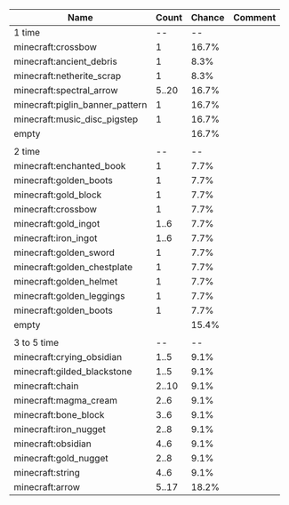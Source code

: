| Name                            | Count | Chance | Comment |
| ------------------------------- | ----- | ------ | ------- |
| 1 time                          |    -- |     -- |         |
| minecraft:crossbow              |     1 |  16.7% |         |
| minecraft:ancient_debris        |     1 |   8.3% |         |
| minecraft:netherite_scrap       |     1 |   8.3% |         |
| minecraft:spectral_arrow        | 5..20 |  16.7% |         |
| minecraft:piglin_banner_pattern |     1 |  16.7% |         |
| minecraft:music_disc_pigstep    |     1 |  16.7% |         |
| empty                           |       |  16.7% |         |
|                                 |       |        |         |
| 2 time                          |    -- |     -- |         |
| minecraft:enchanted_book        |     1 |   7.7% |         |
| minecraft:golden_boots          |     1 |   7.7% |         |
| minecraft:gold_block            |     1 |   7.7% |         |
| minecraft:crossbow              |     1 |   7.7% |         |
| minecraft:gold_ingot            |  1..6 |   7.7% |         |
| minecraft:iron_ingot            |  1..6 |   7.7% |         |
| minecraft:golden_sword          |     1 |   7.7% |         |
| minecraft:golden_chestplate     |     1 |   7.7% |         |
| minecraft:golden_helmet         |     1 |   7.7% |         |
| minecraft:golden_leggings       |     1 |   7.7% |         |
| minecraft:golden_boots          |     1 |   7.7% |         |
| empty                           |       |  15.4% |         |
|                                 |       |        |         |
| 3 to 5 time                     |    -- |     -- |         |
| minecraft:crying_obsidian       |  1..5 |   9.1% |         |
| minecraft:gilded_blackstone     |  1..5 |   9.1% |         |
| minecraft:chain                 | 2..10 |   9.1% |         |
| minecraft:magma_cream           |  2..6 |   9.1% |         |
| minecraft:bone_block            |  3..6 |   9.1% |         |
| minecraft:iron_nugget           |  2..8 |   9.1% |         |
| minecraft:obsidian              |  4..6 |   9.1% |         |
| minecraft:gold_nugget           |  2..8 |   9.1% |         |
| minecraft:string                |  4..6 |   9.1% |         |
| minecraft:arrow                 | 5..17 |  18.2% |         |
